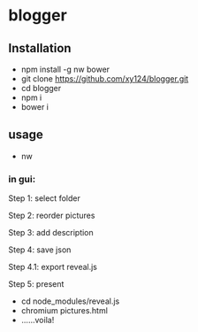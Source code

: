 # blogger

## Installation

- npm install -g nw bower
- git clone https://github.com/xy124/blogger.git
- cd blogger
- npm i
- bower i

## usage
- nw

### in gui:
Step 1: select folder

Step 2: reorder pictures

Step 3: add description

Step 4: save json

Step 4.1: export reveal.js

Step 5: present
- cd node_modules/reveal.js
- chromium pictures.html
- ......voila!
